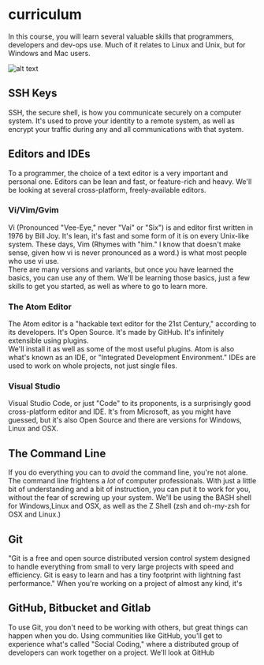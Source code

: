 # curriculum
In this course, you will learn several valuable skills that programmers, developers and dev-ops use.  Much of it relates to Linux and Unix, but for Windows and Mac users.

![alt text](https://upload.wikimedia.org/wikipedia/commons/thumb/3/3d/SSH_Communications_Security_logo.svg/2000px-SSH_Communications_Security_logo.svg.png "SSH_Communications_Security_logo")
## SSH Keys
SSH, the secure shell, is how you communicate securely on a computer system.  It's used to prove your identity to a remote system, as well as encrypt your traffic during any and all communications with that system.

## Editors and IDEs
To a programmer, the choice of a text editor is a very important and personal one.  Editors can be lean and fast, or feature-rich and heavy. We'll be looking at several cross-platform, freely-available editors.  

### Vi/Vim/Gvim
Vi (Pronounced "Vee-Eye," never "Vai" or "Six") is and editor first written in 1976 by Bill Joy.  It's lean, it's fast and some form of it is on every Unix-like system.
These days, Vim (Rhymes with "him." I know that doesn't make sense, given how vi is never pronounced as a word.) is what most people who use vi use.  
There are many versions and variants, but once you have learned the basics, you can use any of them. We'll be learning those basics, just a few skills to get you started, as well as where to go to learn more.

### The Atom Editor
The Atom editor is a "hackable text editor for the 21st Century," according to its developers. It's Open Source.  It's made by GitHub.  It's infinitely extensible using plugins.  
We'll install it as well as some of the most useful plugins.
Atom is also what's known as an IDE, or "Integrated Development Environment."  IDEs are used to work on whole projects, not just single files.  

### Visual Studio
Visual Studio Code, or just "Code" to its proponents, is a surprisingly good cross-platform editor and IDE.  It's from Microsoft, as you might have guessed, but it's also Open Source and there are versions for Windows, Linux and OSX.

## The Command Line
If you do everything you can to *avoid* the command line, you're not alone. The command line frightens a *lot* of computer professionals.  With just a little bit of understanding and a bit of instruction, you can put it to work for you, without the fear of screwing up your system.
We'll be using the BASH shell for Windows,Linux and OSX, as well as the Z Shell (zsh and oh-my-zsh for OSX and Linux.)

## Git
"Git is a free and open source distributed version control system designed to handle everything from small to very large projects with speed and efficiency. Git is easy to learn and has a tiny footprint with lightning fast performance."
When you're working on a project of almost any kind, it's

## GitHub, Bitbucket and Gitlab
To use Git, you don't need to be working with others, but great things can happen when you do.  Using communities like GitHub, you'll get to experience what's called "Social Coding," where a distributed group of developers can work together on a project.
We'll look at GitHub
